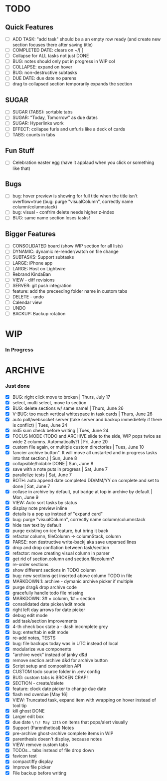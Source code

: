 # TODO
## Quick Features
* [ ] ADD TASK: "add task" should be a an empty row ready (and create new section focuses there after saving title)
* [ ] COMPLETED DATE: clears on ~/[ ]
* [ ] Collapse for ALL tasks not just DONE
* [ ] BUG: notes should only put in progress in WIP col
* [ ] COLLAPSE: expand on hover
* [ ] BUG: non-destructive subtasks
* [ ] DUE DATE: due date no parens
* [ ] drag to collapsed section temporarily expands the section

## SUGAR
* [ ] SUGAR (TABS): sortable tabs
* [ ] SUGAR: "Today, Tomorrow" as due dates
* [ ] SUGAR: Hyperlinks work
* [ ] EFFECT: collapse furls and unfurls like a deck of cards
* [ ] TABS: counts in tabs

## Fun Stuff
* [ ] Celebration easter egg (have it applaud when you click or something like that)

## Bugs
* [ ] bug: hover preview is showing for full title when the title isn't overflow=true (bug: purge "visualColumn", correctly name column/columnstack)
* [ ] bug: visual - confrim delete needs higher z-index
* [ ] BUG: same name section loses tasks!

## Bigger Features
* [ ] CONSOLIDATED board (show WIP section for all lists)
* [ ] DYNAMIC: dynamic re-render/watch on file change
* [ ] SUBTASKS: Support subtasks
* [ ] LARGE: iPhone app
* [ ] LARGE: Host on Lightwire
* [ ] Rebrand KindaBan
* [ ] VIEW - diff revisions
* [ ] SERVER: git push integration
* [ ] feature: add the preceeding folder name in custom tabs
* [ ] DELETE - undo
* [ ] Calendar view
* [ ] UNDO
* [ ] BACKUP: Backup rotation

# WIP
### In Progress

# ARCHIVE
### Just done
* [x] BUG: right click move to broken | Thurs, July 17
* [x] select, multi select, move to section
* [x] BUG: delete sections w/ same name! | Thurs, June 26
* [x] V-BUG: too much vertical whitespace in task cards | Thurs, June 26
* [x] auto poll/websocket server (take server and backup immedietely if there is conflict) | Tues, June 24
* [x] md5 sum check before writing | Tues, June 24
* [x] FOCUS MODE (TODO and ARCHIVE slide to the side, WIP pops twice as wide 2 columns.  Automatically?) | Fri, June 20
* [x] custom file again, or multiple custom directories | Tues, June 10
* [x] fancier archive button".  It will move all unstarted and in progress tasks into that section.) | Sun, June 8
* [x] collapsible/hidable DONE | Sun, June 8
* [x] save with a note puts in progress | Sat, June 7
* [x] parallelize tests | Sat, June 7
* [x] BOTH: auto append date completed DD/MM/YY on complete and set to done | Sat, June 7
* [x] collase in archive by default, put badge at top in archive by default | Mon, June 9
* [x] VIEW: Auto sort tasks by status
* [x] display note preview inline
* [x] details is a pop up instead of "expand card"
* [x] bug: purge "visualColumn", correctly name column/columnstack
* [x] hide raw text by default
* [x] purge existing on-ice feature, but bring it back
* [x] refactor column, fileColumn -> columnStack, column
* [x] PARSE: non destructive write-backj aka save unparsed lines
* [x] drop and drop conflation between task/section
* [x] refactor: move creating visual column in parser
* [x] get rid of section.column and section.filecolumn?
* [x] re-order sections
* [x] show different sections in TODO column
* [x] bug: new sections get inserted above column TODO in file
* [x] MARKDOWN.1: archive - dymanic archive picker if multiple
* [x] purge drag& drop archive code
* [x] gracefully handle todo file missing
* [x] MARKDOWN: 3# = column, 1# = section
* [x] consolidated date picker/edit mode
* [x] right left day arrows for date picker
* [x] debug edit mode
* [x] add task/section improvements
* [x] 4-th check box state a - dash incomplete grey
* [x] bug: enter/tab in edit mode
* [x] re-add notes, TESTS
* [x] bug: file backups today was in UTC instead of local
* [x] modularize vue components
* [x] "archive week" instead of janky d&d
* [x] remove section archive d&d for archive button
* [x] Script setup and composition API
* [x] CUSTOM todo source folder in .env config
* [x] BUG: custom tabs is BROKEN CRAP!
* [x] SECTION - create/delete
* [x] feature: clock date picker to change due date
* [x] flash red overdue [May 16]
* [x] VIEW: Truncated task, expand item with wrapping on hover instead of tool tip
* [x] kill ghost DONE
* [x] Larger edit box
* [x] due date `\!\! May 12th` on items that pops/alert visually
* [x] Support (Parenthetical) Notes
* [x] pre-archive ghost-archive complete items in WIP
* [x] parenthesis doesn't display, because notes
* [x] VIEW: remove custom tabs
* [x] TODOs... tabs instead of file drop down
* [x] favicon test
* [x] compactiffy display
* [x] Improve file picker
* [x] File backup before writing